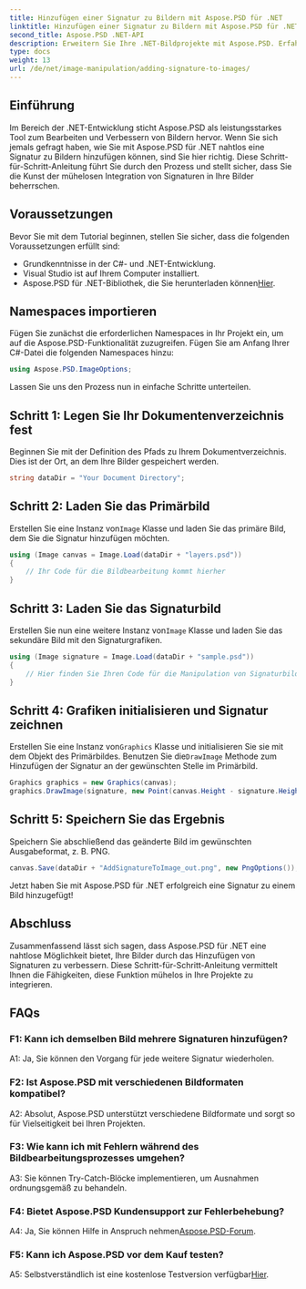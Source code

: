 ```yaml
---
title: Hinzufügen einer Signatur zu Bildern mit Aspose.PSD für .NET
linktitle: Hinzufügen einer Signatur zu Bildern mit Aspose.PSD für .NET
second_title: Aspose.PSD .NET-API
description: Erweitern Sie Ihre .NET-Bildprojekte mit Aspose.PSD. Erfahren Sie mithilfe unserer Schritt-für-Schritt-Anleitung, wie Sie Signaturen nahtlos hinzufügen.
type: docs
weight: 13
url: /de/net/image-manipulation/adding-signature-to-images/
---
```

## Einführung

Im Bereich der .NET-Entwicklung sticht Aspose.PSD als leistungsstarkes Tool zum Bearbeiten und Verbessern von Bildern hervor. Wenn Sie sich jemals gefragt haben, wie Sie mit Aspose.PSD für .NET nahtlos eine Signatur zu Bildern hinzufügen können, sind Sie hier richtig. Diese Schritt-für-Schritt-Anleitung führt Sie durch den Prozess und stellt sicher, dass Sie die Kunst der mühelosen Integration von Signaturen in Ihre Bilder beherrschen.

## Voraussetzungen

Bevor Sie mit dem Tutorial beginnen, stellen Sie sicher, dass die folgenden Voraussetzungen erfüllt sind:

- Grundkenntnisse in der C#- und .NET-Entwicklung.
- Visual Studio ist auf Ihrem Computer installiert.
-  Aspose.PSD für .NET-Bibliothek, die Sie herunterladen können[Hier](https://releases.aspose.com/psd/net/).

## Namespaces importieren

Fügen Sie zunächst die erforderlichen Namespaces in Ihr Projekt ein, um auf die Aspose.PSD-Funktionalität zuzugreifen. Fügen Sie am Anfang Ihrer C#-Datei die folgenden Namespaces hinzu:

```csharp
using Aspose.PSD.ImageOptions;
```

Lassen Sie uns den Prozess nun in einfache Schritte unterteilen.

## Schritt 1: Legen Sie Ihr Dokumentenverzeichnis fest

Beginnen Sie mit der Definition des Pfads zu Ihrem Dokumentverzeichnis. Dies ist der Ort, an dem Ihre Bilder gespeichert werden.

```csharp
string dataDir = "Your Document Directory";
```

## Schritt 2: Laden Sie das Primärbild

 Erstellen Sie eine Instanz von`Image` Klasse und laden Sie das primäre Bild, dem Sie die Signatur hinzufügen möchten.

```csharp
using (Image canvas = Image.Load(dataDir + "layers.psd"))
{
    // Ihr Code für die Bildbearbeitung kommt hierher
}
```

## Schritt 3: Laden Sie das Signaturbild

 Erstellen Sie nun eine weitere Instanz von`Image` Klasse und laden Sie das sekundäre Bild mit den Signaturgrafiken.

```csharp
using (Image signature = Image.Load(dataDir + "sample.psd"))
{
    // Hier finden Sie Ihren Code für die Manipulation von Signaturbildern
}
```

## Schritt 4: Grafiken initialisieren und Signatur zeichnen

 Erstellen Sie eine Instanz von`Graphics` Klasse und initialisieren Sie sie mit dem Objekt des Primärbildes. Benutzen Sie die`DrawImage` Methode zum Hinzufügen der Signatur an der gewünschten Stelle im Primärbild.

```csharp
Graphics graphics = new Graphics(canvas);
graphics.DrawImage(signature, new Point(canvas.Height - signature.Height, canvas.Width - signature.Width));
```

## Schritt 5: Speichern Sie das Ergebnis

Speichern Sie abschließend das geänderte Bild im gewünschten Ausgabeformat, z. B. PNG.

```csharp
canvas.Save(dataDir + "AddSignatureToImage_out.png", new PngOptions());
```

Jetzt haben Sie mit Aspose.PSD für .NET erfolgreich eine Signatur zu einem Bild hinzugefügt!

## Abschluss

Zusammenfassend lässt sich sagen, dass Aspose.PSD für .NET eine nahtlose Möglichkeit bietet, Ihre Bilder durch das Hinzufügen von Signaturen zu verbessern. Diese Schritt-für-Schritt-Anleitung vermittelt Ihnen die Fähigkeiten, diese Funktion mühelos in Ihre Projekte zu integrieren.

## FAQs

### F1: Kann ich demselben Bild mehrere Signaturen hinzufügen?

A1: Ja, Sie können den Vorgang für jede weitere Signatur wiederholen.

### F2: Ist Aspose.PSD mit verschiedenen Bildformaten kompatibel?

A2: Absolut, Aspose.PSD unterstützt verschiedene Bildformate und sorgt so für Vielseitigkeit bei Ihren Projekten.

### F3: Wie kann ich mit Fehlern während des Bildbearbeitungsprozesses umgehen?

A3: Sie können Try-Catch-Blöcke implementieren, um Ausnahmen ordnungsgemäß zu behandeln.

### F4: Bietet Aspose.PSD Kundensupport zur Fehlerbehebung?

 A4: Ja, Sie können Hilfe in Anspruch nehmen[Aspose.PSD-Forum](https://forum.aspose.com/c/psd/34).

### F5: Kann ich Aspose.PSD vor dem Kauf testen?

 A5: Selbstverständlich ist eine kostenlose Testversion verfügbar[Hier](https://releases.aspose.com/).